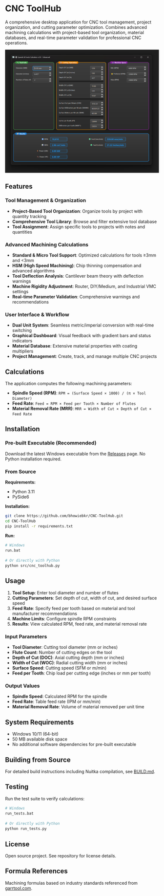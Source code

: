 # CNC ToolHub

A comprehensive desktop application for CNC tool management, project organization, and cutting parameter optimization. Combines advanced machining calculations with project-based tool organization, material databases, and real-time parameter validation for professional CNC operations.

![Application Interface](images/GUI.png)

## Features

### Tool Management & Organization
- **Project-Based Tool Organization**: Organize tools by project with quantity tracking
- **Comprehensive Tool Library**: Browse and filter extensive tool database
- **Tool Assignment**: Assign specific tools to projects with notes and quantities

### Advanced Machining Calculations
- **Standard & Micro Tool Support**: Optimized calculations for tools ≥3mm and <3mm
- **HSM (High Speed Machining)**: Chip thinning compensation and advanced algorithms
- **Tool Deflection Analysis**: Cantilever beam theory with deflection warnings
- **Machine Rigidity Adjustment**: Router, DIY/Medium, and Industrial VMC settings
- **Real-time Parameter Validation**: Comprehensive warnings and recommendations

### User Interface & Workflow  
- **Dual Unit System**: Seamless metric/imperial conversion with real-time switching
- **Graphical Dashboard**: Visual feedback with gradient bars and status indicators
- **Material Database**: Extensive material properties with coating multipliers
- **Project Management**: Create, track, and manage multiple CNC projects

## Calculations

The application computes the following machining parameters:

- **Spindle Speed (RPM)**: `RPM = (Surface Speed × 1000) / (π × Tool Diameter)`
- **Feed Rate**: `Feed = RPM × Feed per Tooth × Number of Flutes`
- **Material Removal Rate (MRR)**: `MRR = Width of Cut × Depth of Cut × Feed Rate`

## Installation

### Pre-built Executable (Recommended)

Download the latest Windows executable from the [Releases](https://github.com/bhowiebkr/CNC-ToolHub/releases) page. No Python installation required.

### From Source

**Requirements:**
- Python 3.11
- PySide6

**Installation:**
```bash
git clone https://github.com/bhowiebkr/CNC-ToolHub.git
cd CNC-ToolHub
pip install -r requirements.txt
```

**Run:**
```bash
# Windows
run.bat

# Or directly with Python
python src/cnc_toolhub.py
```

## Usage

1. **Tool Setup**: Enter tool diameter and number of flutes
2. **Cutting Parameters**: Set depth of cut, width of cut, and desired surface speed
3. **Feed Rate**: Specify feed per tooth based on material and tool manufacturer recommendations
4. **Machine Limits**: Configure spindle RPM constraints
5. **Results**: View calculated RPM, feed rate, and material removal rate

### Input Parameters

- **Tool Diameter**: Cutting tool diameter (mm or inches)
- **Flute Count**: Number of cutting edges on the tool
- **Depth of Cut (DOC)**: Axial cutting depth (mm or inches)
- **Width of Cut (WOC)**: Radial cutting width (mm or inches)
- **Surface Speed**: Cutting speed (SFM or m/min)
- **Feed per Tooth**: Chip load per cutting edge (inches or mm per tooth)

### Output Values

- **Spindle Speed**: Calculated RPM for the spindle
- **Feed Rate**: Table feed rate (IPM or mm/min)
- **Material Removal Rate**: Volume of material removed per unit time

## System Requirements

- Windows 10/11 (64-bit)
- 50 MB available disk space
- No additional software dependencies for pre-built executable

## Building from Source

For detailed build instructions including Nuitka compilation, see [BUILD.md](BUILD.md).

## Testing

Run the test suite to verify calculations:
```bash
# Windows
run_tests.bat

# Or directly with Python
python run_tests.py
```

## License

Open source project. See repository for license details.

## Formula References

Machining formulas based on industry standards referenced from [garrtool.com](https://www.garrtool.com/resources/machining-formulas/).